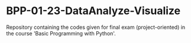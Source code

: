 # BPP-01-23-DataAnalyze-Visualize
Repository containing the codes given for final exam (project-oriented) in the course 'Basic Programming with Python'.

